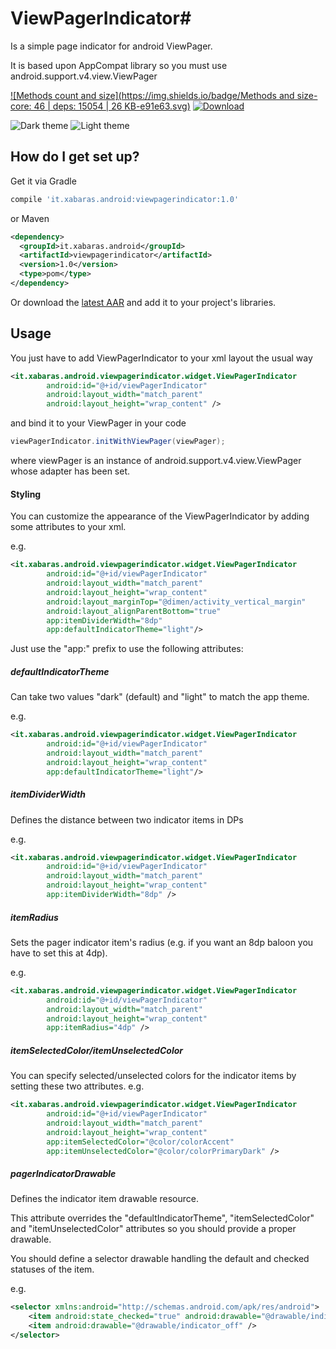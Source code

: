 # ViewPagerIndicator#
Is a simple page indicator for android ViewPager.

It is based upon AppCompat library so you must use android.support.v4.view.ViewPager

[ ![Methods count and size](https://img.shields.io/badge/Methods and size-core: 46 | deps: 15054 | 26 KB-e91e63.svg)](http://www.methodscount.com/?lib=it.xabaras.android%3Aviewpagerindicator%3A1.0)
[ ![Download](https://api.bintray.com/packages/xabaras/maven/ViewPagerIndicator/images/download.svg)](https://bintray.com/xabaras/maven/ViewPagerIndicator/_latestVersion)

![Dark theme](https://xabaras.github.io/ViewPagerIndicator/img/ViewPagerIndicator_dark.png) ![Light theme](https://xabaras.github.io/ViewPagerIndicator/img/ViewPagerIndicator_light.png)

## How do I get set up? ##
Get it via Gradle
```groovy
compile 'it.xabaras.android:viewpagerindicator:1.0'
```
or Maven
```xml
<dependency>
  <groupId>it.xabaras.android</groupId>
  <artifactId>viewpagerindicator</artifactId>
  <version>1.0</version>
  <type>pom</type>
</dependency>
```

Or download the [latest AAR](https://bintray.com/xabaras/maven/ViewPagerIndicator/_latestVersion) and add it to your project's libraries.

## Usage ##
You just have to add ViewPagerIndicator to your xml layout the usual way

```xml
<it.xabaras.android.viewpagerindicator.widget.ViewPagerIndicator
        android:id="@+id/viewPagerIndicator"
        android:layout_width="match_parent"
        android:layout_height="wrap_content" />
```

and bind it to your ViewPager in your code

```java
viewPagerIndicator.initWithViewPager(viewPager);
```

where viewPager is an instance of android.support.v4.view.ViewPager whose adapter has been set.

#### Styling ####
You can customize the appearance of the ViewPagerIndicator by adding some attributes to your xml.

e.g.

```xml
<it.xabaras.android.viewpagerindicator.widget.ViewPagerIndicator
        android:id="@+id/viewPagerIndicator"
        android:layout_width="match_parent"
        android:layout_height="wrap_content"
        android:layout_marginTop="@dimen/activity_vertical_margin"
        android:layout_alignParentBottom="true"
        app:itemDividerWidth="8dp"
        app:defaultIndicatorTheme="light"/>
```

Just use the "app:" prefix to use the following attributes:

##### defaultIndicatorTheme #####
Can take two values "dark" (default) and "light" to match the app theme.

e.g.
```xml
<it.xabaras.android.viewpagerindicator.widget.ViewPagerIndicator
        android:id="@+id/viewPagerIndicator"
        android:layout_width="match_parent"
        android:layout_height="wrap_content"
        app:defaultIndicatorTheme="light"/>
```

##### itemDividerWidth #####
Defines the distance between two indicator items in DPs

e.g.
```xml
<it.xabaras.android.viewpagerindicator.widget.ViewPagerIndicator
        android:id="@+id/viewPagerIndicator"
        android:layout_width="match_parent"
        android:layout_height="wrap_content"
        app:itemDividerWidth="8dp" />
```

##### itemRadius #####
Sets the pager indicator item's radius (e.g. if you want an 8dp baloon you have to set this at 4dp).

e.g.
```xml
<it.xabaras.android.viewpagerindicator.widget.ViewPagerIndicator
        android:id="@+id/viewPagerIndicator"
        android:layout_width="match_parent"
        android:layout_height="wrap_content"
        app:itemRadius="4dp" />
```

##### itemSelectedColor/itemUnselectedColor #####
You can specify selected/unselected colors for the indicator items by setting these two attributes.
e.g.
```xml
<it.xabaras.android.viewpagerindicator.widget.ViewPagerIndicator
        android:id="@+id/viewPagerIndicator"
        android:layout_width="match_parent"
        android:layout_height="wrap_content"
        app:itemSelectedColor="@color/colorAccent"
        app:itemUnselectedColor="@color/colorPrimaryDark" />
```

##### pagerIndicatorDrawable #####
Defines the indicator item drawable resource.

This attribute overrides the "defaultIndicatorTheme", "itemSelectedColor" and "itemUnselectedColor" attributes so you should provide a proper drawable.

You should define a selector drawable handling the default and checked statuses of the item.

e.g.
```xml
<selector xmlns:android="http://schemas.android.com/apk/res/android">
    <item android:state_checked="true" android:drawable="@drawable/indicator_on" />
    <item android:drawable="@drawable/indicator_off" />
</selector>
```
